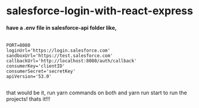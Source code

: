 # salesforce-login-with-react-express

#### have a .env file in salesforce-api folder like,
````

PORT=8080
loginUrl='https://login.salesforce.com'
sandboxUrl='https://test.salesforce.com'
callbackUrl='http://localhost:8080/auth/callback'
consumerKey='clientID'
consumerSecret='secretKey'
apiVersion='53.0'


````

that would be it, run yarn commands on both and yarn run start to run the projects! thats it!!!
